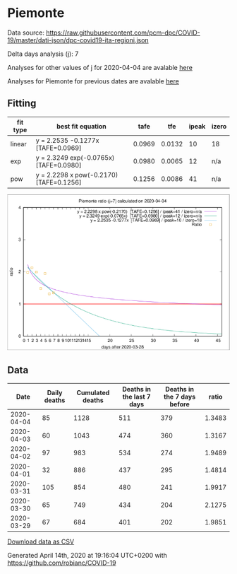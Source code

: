 # Piemonte

Data source: https://raw.githubusercontent.com/pcm-dpc/COVID-19/master/dati-json/dpc-covid19-ita-regioni.json

Delta days analysis (j): 7

Analyses for other values of j for 2020-04-04 are avalable [here](../2020-04-04/README.md)

Analyses for Piemonte for previous dates are avalable [here](../README.md)

## Fitting 
|fit type|best fit equation|tafe|tfe|ipeak|izero|
|-------|-----|--------|------|---|---|
|linear|y = 2.2535 -0.1277x  [TAFE=0.0969]|0.0969|0.0132|10|18|
|exp|y = 2.3249 exp(-0.0765x)  [TAFE=0.0980]|0.0980|0.0065|12|n/a|
|pow|y = 2.2298 x pow(-0.2170)  [TAFE=0.1256]|0.1256|0.0086|41|n/a|

![Plot](COVID-19_piemonte_j7_2020-04-04.png)

## Data
|Date|Daily deaths|Cumulated deaths|Deaths in the last 7 days|Deaths in the 7 days before|ratio|
|----|----------|-----------|-------|--------------------|-----|
|2020-04-04|85|1128|511|379|1.3483|
|2020-04-03|60|1043|474|360|1.3167|
|2020-04-02|97|983|534|274|1.9489|
|2020-04-01|32|886|437|295|1.4814|
|2020-03-31|105|854|480|241|1.9917|
|2020-03-30|65|749|434|204|2.1275|
|2020-03-29|67|684|401|202|1.9851|

[Download data as CSV](COVID-19_piemonte_j7_2020-04-04.csv)

Generated April 14th, 2020 at 19:16:04 UTC+0200 with https://github.com/robianc/COVID-19
